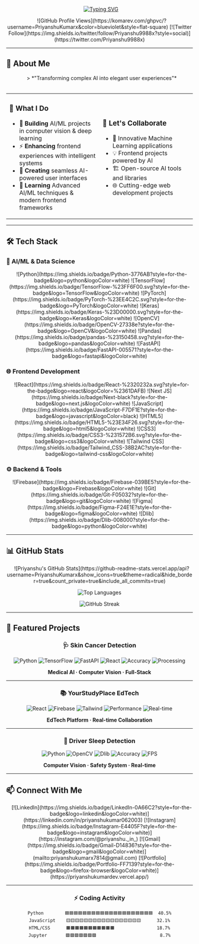 <p align="center">
  <a href="https://git.io/typing-svg"><img src="https://readme-typing-svg.herokuapp.com?font=Fira+Code&weight=600&size=30&duration=4000&pause=1000&color=6F42C1&center=true&vCenter=true&width=500&lines=Hi+👋,+I'm+Priyanshu;AI+Developer;ML+Engineer;Frontend+Specialist" alt="Typing SVG" /></a>
</p>

<div align="center">
  
![GitHub Profile Views](https://komarev.com/ghpvc/?username=PriyanshuKumarx&color=blueviolet&style=flat-square)
[![Twitter Follow](https://img.shields.io/twitter/follow/Priyanshu9988x?style=social)](https://twitter.com/Priyanshu9988x)

</div>

---

## 🌟 About Me

<div align="center">
  
> *"Transforming complex AI into elegant user experiences"*

</div>

<table>
  <tr>
    <td width="50%">

### 🚀 What I Do

- 🔭 **Building** AI/ML projects in computer vision & deep learning
- ⚡ **Enhancing** frontend experiences with intelligent systems
- 🎯 **Creating** seamless AI-powered user interfaces
- 🌱 **Learning** Advanced AI/ML techniques & modern frontend frameworks

</td>
    <td width="50%">

### 🤝 Let's Collaborate

- 🧠 Innovative Machine Learning applications
- 💡 Frontend projects powered by AI
- 🏗️ Open-source AI tools and libraries
- 🌐 Cutting-edge web development projects

</td>
  </tr>
</table>

---

## 🛠️ Tech Stack

### 🤖 AI/ML & Data Science
<div align="center">
  
![Python](https://img.shields.io/badge/Python-3776AB?style=for-the-badge&logo=python&logoColor=white)
![TensorFlow](https://img.shields.io/badge/TensorFlow-%23FF6F00.svg?style=for-the-badge&logo=TensorFlow&logoColor=white)
![PyTorch](https://img.shields.io/badge/PyTorch-%23EE4C2C.svg?style=for-the-badge&logo=PyTorch&logoColor=white)
![Keras](https://img.shields.io/badge/Keras-%23D00000.svg?style=for-the-badge&logo=Keras&logoColor=white)
![OpenCV](https://img.shields.io/badge/OpenCV-27338e?style=for-the-badge&logo=OpenCV&logoColor=white)
![Pandas](https://img.shields.io/badge/pandas-%23150458.svg?style=for-the-badge&logo=pandas&logoColor=white)
![FastAPI](https://img.shields.io/badge/FastAPI-005571?style=for-the-badge&logo=fastapi&logoColor=white)

</div>

### 🌐 Frontend Development
<div align="center">
  
![React](https://img.shields.io/badge/React-%2320232a.svg?style=for-the-badge&logo=react&logoColor=%2361DAFB)
![Next JS](https://img.shields.io/badge/Next-black?style=for-the-badge&logo=next.js&logoColor=white)
![JavaScript](https://img.shields.io/badge/JavaScript-F7DF1E?style=for-the-badge&logo=javascript&logoColor=black)
![HTML5](https://img.shields.io/badge/HTML5-%23E34F26.svg?style=for-the-badge&logo=html5&logoColor=white)
![CSS3](https://img.shields.io/badge/CSS3-%231572B6.svg?style=for-the-badge&logo=css3&logoColor=white)
![Tailwind CSS](https://img.shields.io/badge/Tailwind_CSS-38B2AC?style=for-the-badge&logo=tailwind-css&logoColor=white)

</div>

### ⚙️ Backend & Tools
<div align="center">
  
![Firebase](https://img.shields.io/badge/Firebase-039BE5?style=for-the-badge&logo=Firebase&logoColor=white)
![Git](https://img.shields.io/badge/Git-F05032?style=for-the-badge&logo=git&logoColor=white)
![Figma](https://img.shields.io/badge/Figma-F24E1E?style=for-the-badge&logo=figma&logoColor=white)
![Dlib](https://img.shields.io/badge/Dlib-008000?style=for-the-badge&logo=python&logoColor=white)

</div>

---

## 📊 GitHub Stats

<div align="center">
  
![Priyanshu's GitHub Stats](https://github-readme-stats.vercel.app/api?username=PriyanshuKumarx&show_icons=true&theme=radical&hide_border=true&count_private=true&include_all_commits=true)

![Top Languages](https://github-readme-stats.vercel.app/api/top-langs/?username=PriyanshuKumarx&layout=compact&theme=radical&hide_border=true&langs_count=8)

![GitHub Streak](https://github-readme-streak-stats.herokuapp.com/?user=PriyanshuKumarx&theme=radical&hide_border=true&fire=FF0000&currStreakNum=FF0000)

</div>

---

## 🎯 Featured Projects

<div align="center">

### 🩺 Skin Cancer Detection
![Python](https://img.shields.io/badge/Python-3776AB?style=flat-square&logo=python&logoColor=white)
![TensorFlow](https://img.shields.io/badge/TensorFlow-FF6F00?style=flat-square&logo=tensorflow&logoColor=white)
![FastAPI](https://img.shields.io/badge/FastAPI-005571?style=flat-square&logo=fastapi&logoColor=white)
![React](https://img.shields.io/badge/React-61DAFB?style=flat-square&logo=react&logoColor=black)
![Accuracy](https://img.shields.io/badge/Accuracy-87%25-brightgreen?style=flat-square)
![Processing](https://img.shields.io/badge/Processing-30%25_faster-blue?style=flat-square)

**Medical AI · Computer Vision · Full-Stack**

---

### 📚 YourStudyPlace EdTech
![React](https://img.shields.io/badge/React-61DAFB?style=flat-square&logo=react&logoColor=black)
![Firebase](https://img.shields.io/badge/Firebase-FFCA28?style=flat-square&logo=firebase&logoColor=black)
![Tailwind](https://img.shields.io/badge/Tailwind-38B2AC?style=flat-square&logo=tailwind-css&logoColor=white)
![Performance](https://img.shields.io/badge/Performance-40%25_improved-success?style=flat-square)
![Real-time](https://img.shields.io/badge/Real_time-Sync-informational?style=flat-square)

**EdTech Platform · Real-time Collaboration**

---

### 🚗 Driver Sleep Detection
![Python](https://img.shields.io/badge/Python-3776AB?style=flat-square&logo=python&logoColor=white)
![OpenCV](https://img.shields.io/badge/OpenCV-5C3EE8?style=flat-square&logo=opencv&logoColor=white)
![Dlib](https://img.shields.io/badge/Dlib-008000?style=flat-square&logo=python&logoColor=white)
![Accuracy](https://img.shields.io/badge/Accuracy-92%25-brightgreen?style=flat-square)
![FPS](https://img.shields.io/badge/Performance-30_FPS-success?style=flat-square)

**Computer Vision · Safety System · Real-time**

</div>

---

## 📫 Connect With Me

<div align="center">
  
[![LinkedIn](https://img.shields.io/badge/LinkedIn-0A66C2?style=for-the-badge&logo=linkedin&logoColor=white)](https://linkedin.com/in/priyanshukumar062003)
[![Instagram](https://img.shields.io/badge/Instagram-E4405F?style=for-the-badge&logo=instagram&logoColor=white)](https://instagram.com/@priyanshu._in_)
[![Gmail](https://img.shields.io/badge/Gmail-D14836?style=for-the-badge&logo=gmail&logoColor=white)](mailto:priyanshukumarx7814@gmail.com)
[![Portfolio](https://img.shields.io/badge/Portfolio-FF7139?style=for-the-badge&logo=firefox-browser&logoColor=white)](https://priyanshukumardev.vercel.app/)

</div>

---

<div align="center">

### ⚡ Coding Activity

```text
Python        🟦🟦🟦🟦🟦🟦🟦🟦🟦🟦🟦🟦🟦🟦🟦🟦🟦🟦🟦🟦  40.5%
JavaScript    🟨🟨🟨🟨🟨🟨🟨🟨🟨🟨🟨🟨🟨🟨🟨🟨🟨      32.1%
HTML/CSS      🟧🟧🟧🟧🟧🟧🟧🟧🟧🟧🟧                18.7%
Jupyter       🟪🟪🟪🟪🟪🟪🟪                        8.7%



